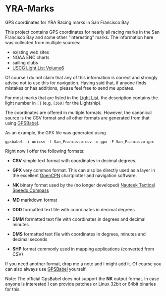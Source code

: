 YRA-Marks
=========

GPS coordinates for YRA Racing marks in San Francisco Bay

This project contains GPS coordinates for nearly all racing marks in the San
Francisco Bay and some other "interesting" marks.  The information here was
collected from multiple sources:

 * existing web sites
 * NOAA ENC charts
 * sailing clubs
 * [USCG Light List Volume6][llv6]
   
Of course I do not claim that any of this information is correct and strongly
advise not to use this for navigation.  Having said that, if anyone finds
mistakes or has additions, please feel free to send me updates.

For most marks that are listed in the [Light List][llv6], the description
contains the light number in `[]` (e.g. `[360]` for the Lightship).

The coordinates are offered in multiple formats.  However, the canonical source
is the CSV format and all other formats are generated from that using
[GPSBabel](http://www.gpsbabel.org/).

As an example, the GPX file was generated using

    gpsbabel -i unicsv -f San_Francisco.csv -o gpx -F San_Francisco.gpx

Right now I offer the following formats:

 * **CSV** simple text format with coordinates in decimal degrees.
 
 * **GPX** very common format.  This can also be directly used as a layer in the
   excellent [OpenCPN](http://opencpn.org/ocpn/) chartplotter and navigation
   software.
 
 * **NK** binary format used by the (no longer developed)
   [Nauteek Tactical Speedo Compass](http://www.nauteek.com/EN/)
   
 * **MD** markdown format

 * **DDD** formatted text file with coordinates in decimal degrees

 * **DMM** formatted text file with coordinates in degrees and decimal minutes

 * **DMS** formatted text file with coordinates in degrees, minutes and decimal
   seconds

 * **SHP** format commonly used in mapping applications (converted from CSV)

If you need another format, drop me a note and I might add it.  Of course you
can also always use [GPSBabel](http://www/gpsbabel.org/) yourself.
   
   Note:
   The official GpsBabel does not support the **NK** output format.  In case
   anyone is interested I can provide patches or Linux 32bit or 64bit binaries
   for this.

[llv6]: http://www.navcen.uscg.gov/pdf/lightLists/LightList%20V6.pdf
